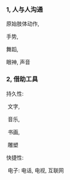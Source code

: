 ### 1, 人与人沟通

原始肢体动作, 

手势,

舞蹈,

眼神, 声音



### 2, 借助工具

持久性:

​    文字, 

​    音乐, 

​    书画, 

​    雕塑

快捷性:

​     电子: 电话,  电视, 互联网